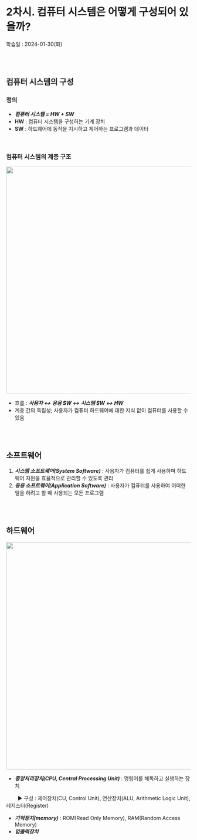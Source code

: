 # 2차시. 컴퓨터 시스템은 어떻게 구성되어 있을까?
학습일 : 2024-01-30(화)

</br></br>

## 컴퓨터 시스템의 구성
### 정의
- ***컴퓨터 시스템 = HW + SW***
- **HW** : 컴퓨터 시스템을 구성하는 기계 장치
- **SW** : 하드웨어에 동작을 지시하고 제어하는 프로그램과 데이터

</br>

### 컴퓨터 시스템의 계층 구조
<img src="https://github.com/fsm12/Hanbit-CS101/assets/74345771/03e114bd-3795-4e75-914a-27fc304229dd" width=550 height=620>

- 흐름 : ***사용자 ↔ 응용 SW ↔ 시스템 SW ↔ HW***
- 계층 간의 독립성; 사용자가 컴퓨터 하드웨어에 대한 지식 없이 컴퓨터를 사용할 수 있음

</br></br>

## 소프트웨어
1. ***시스템 소프트웨어(System Software)*** : 사용자가 컴퓨터를 쉽게 사용하며 하드웨어 자원을 효율적으로 관리할 수 있도록 관리
2. ***응용 소프트웨어(Application Software)*** : 사용자가 컴퓨터를 사용하여 어떠한 일을 하려고 할 때 사용되는 모든 프로그램

</br></br>

## 하드웨어
<img src="https://github.com/fsm12/Hanbit-CS101/assets/74345771/886b330e-c709-461e-b65b-597f58cd2eed" width=750 height=620>

- ***중앙처리장치(CPU, Central Processing Unit)*** : 명령어를 해독하고 실행하는 장치

&nbsp; &nbsp; &nbsp; &nbsp; ▶️ 구성 : 제어장치(CU, Control Unit), 연산장치(ALU, Arithmetic Logic Unit), 레지스터(Register)
- ***기억장치(memory)*** : ROM(Read Only Memory), RAM(Random Access Memory)
- ***입출력장치***
